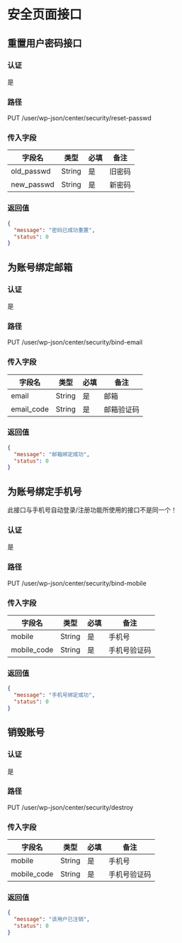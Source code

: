 # 安全页面接口

## 重置用户密码接口

### 认证

是

### 路径

PUT /user/wp-json/center/security/reset-passwd

### 传入字段

| 字段名        | 类型     | 必填  | 备注  |
|------------|--------|-----|-----|
| old_passwd | String | 是   | 旧密码 |
| new_passwd | String | 是   | 新密码 |

### 返回值

```json
{
  "message": "密码已成功重置",
  "status": 0
}
```

## 为账号绑定邮箱

### 认证

是

### 路径

PUT /user/wp-json/center/security/bind-email

### 传入字段

| 字段名        | 类型     | 必填  | 备注    |
|------------|--------|-----|-------|
| email      | String | 是   | 邮箱    |
| email_code | String | 是   | 邮箱验证码 |

### 返回值

```json
{
  "message": "邮箱绑定成功",
  "status": 0
}
```

## 为账号绑定手机号

此接口与手机号自动登录/注册功能所使用的接口不是同一个！

### 认证

是

### 路径

PUT /user/wp-json/center/security/bind-mobile

### 传入字段

| 字段名         | 类型     | 必填  | 备注     |
|-------------|--------|-----|--------|
| mobile      | String | 是   | 手机号    |
| mobile_code | String | 是   | 手机号验证码 |

### 返回值

```json
{
  "message": "手机号绑定成功",
  "status": 0
}
```

## 销毁账号

### 认证

是

### 路径

PUT /user/wp-json/center/security/destroy

### 传入字段

| 字段名         | 类型     | 必填  | 备注     |
|-------------|--------|-----|--------|
| mobile      | String | 是   | 手机号    |
| mobile_code | String | 是   | 手机号验证码 |

### 返回值

```json
{
  "message": "该用户已注销",
  "status": 0
}
```
